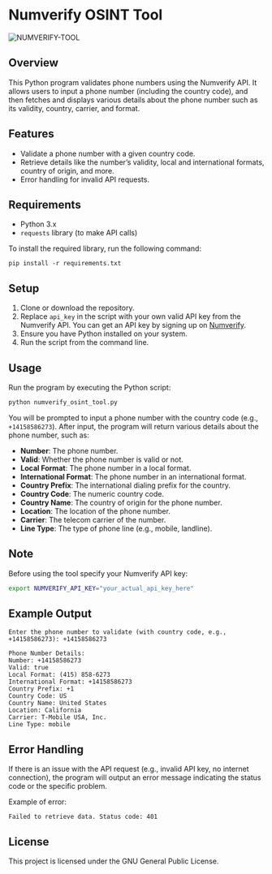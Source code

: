 # Numverify OSINT Tool

![NUMVERIFY-TOOL](https://github.com/user-attachments/assets/e02e988a-af39-41a2-b119-1553a6038cea)



## Overview

This Python program validates phone numbers using the Numverify API. It allows users to input a phone number (including the country code), and then fetches and displays various details about the phone number such as its validity, country, carrier, and format.

## Features

- Validate a phone number with a given country code.
- Retrieve details like the number’s validity, local and international formats, country of origin, and more.
- Error handling for invalid API requests.

## Requirements

- Python 3.x
- `requests` library (to make API calls)

To install the required library, run the following command:
```
pip install -r requirements.txt
```

## Setup

1. Clone or download the repository.
2. Replace `api_key` in the script with your own valid API key from the Numverify API. You can get an API key by signing up on [Numverify](https://numverify.com/).
3. Ensure you have Python installed on your system.
4. Run the script from the command line.

## Usage

Run the program by executing the Python script:

```bash
python numverify_osint_tool.py
```

You will be prompted to input a phone number with the country code (e.g., `+14158586273`). After input, the program will return various details about the phone number, such as:

- **Number**: The phone number.
- **Valid**: Whether the phone number is valid or not.
- **Local Format**: The phone number in a local format.
- **International Format**: The phone number in an international format.
- **Country Prefix**: The international dialing prefix for the country.
- **Country Code**: The numeric country code.
- **Country Name**: The country of origin for the phone number.
- **Location**: The location of the phone number.
- **Carrier**: The telecom carrier of the number.
- **Line Type**: The type of phone line (e.g., mobile, landline).

## Note

Before using the tool specify your Numverify API key:

```bash
export NUMVERIFY_API_KEY="your_actual_api_key_here"
```


## Example Output

```
Enter the phone number to validate (with country code, e.g., +14158586273): +14158586273

Phone Number Details:
Number: +14158586273
Valid: true
Local Format: (415) 858-6273
International Format: +14158586273
Country Prefix: +1
Country Code: US
Country Name: United States
Location: California
Carrier: T-Mobile USA, Inc.
Line Type: mobile
```

## Error Handling

If there is an issue with the API request (e.g., invalid API key, no internet connection), the program will output an error message indicating the status code or the specific problem.

Example of error:
```
Failed to retrieve data. Status code: 401
```

## License

This project is licensed under the GNU General Public License.

